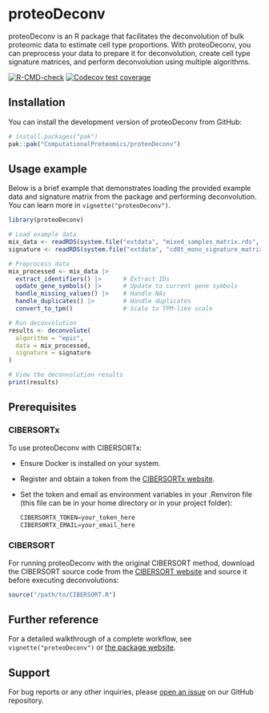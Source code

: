 
<!-- README.md is generated from README.Rmd. Please edit that file -->

# proteoDeconv

proteoDeconv is an R package that facilitates the deconvolution of bulk
proteomic data to estimate cell type proportions. With proteoDeconv, you
can preprocess your data to prepare it for deconvolution, create cell
type signature matrices, and perform deconvolution using multiple
algorithms.

<!-- badges: start -->

[![R-CMD-check](https://github.com/ComputationalProteomics/proteoDeconv/actions/workflows/R-CMD-check.yaml/badge.svg)](https://github.com/ComputationalProteomics/proteoDeconv/actions/workflows/R-CMD-check.yaml)
[![Codecov test
coverage](https://codecov.io/gh/ComputationalProteomics/proteoDeconv/graph/badge.svg)](https://app.codecov.io/gh/ComputationalProteomics/proteoDeconv)
<!-- badges: end -->

## Installation

You can install the development version of proteoDeconv from GitHub:

``` r
# install.packages("pak")
pak::pak("ComputationalProteomics/proteoDeconv")
```

## Usage example

Below is a brief example that demonstrates loading the provided example
data and signature matrix from the package and performing deconvolution.
You can learn more in `vignette("proteoDeconv")`.

``` r
library(proteoDeconv)

# Load example data
mix_data <- readRDS(system.file("extdata", "mixed_samples_matrix.rds", package = "proteoDeconv"))
signature <- readRDS(system.file("extdata", "cd8t_mono_signature_matrix.rds", package = "proteoDeconv"))

# Preprocess data
mix_processed <- mix_data |>
  extract_identifiers() |>      # Extract IDs
  update_gene_symbols() |>      # Update to current gene symbols
  handle_missing_values() |>    # Handle NAs
  handle_duplicates() |>        # Handle duplicates
  convert_to_tpm()              # Scale to TPM-like scale

# Run deconvolution
results <- deconvolute(
  algorithm = "epic",
  data = mix_processed,
  signature = signature
)

# View the deconvolution results
print(results)
```

## Prerequisites

### CIBERSORTx

To use proteoDeconv with CIBERSORTx:

- Ensure Docker is installed on your system.

- Register and obtain a token from the [CIBERSORTx
  website](https://cibersortx.stanford.edu).

- Set the token and email as environment variables in your .Renviron
  file (this file can be in your home directory or in your project
  folder):

  ``` r
  CIBERSORTX_TOKEN=your_token_here
  CIBERSORTX_EMAIL=your_email_here
  ```

### CIBERSORT

For running proteoDeconv with the original CIBERSORT method, download
the CIBERSORT source code from the [CIBERSORT
website](https://cibersortx.stanford.edu) and source it before executing
deconvolutions:

``` r
source("/path/to/CIBERSORT.R")
```

## Further reference

For a detailed walkthrough of a complete workflow, see
`vignette("proteoDeconv")` or [the package
website](https://computationalproteomics.github.io/proteoDeconv/).

## Support

For bug reports or any other inquiries, please [open an
issue](https://github.com/ComputationalProteomics/proteoDeconv/issues)
on our GitHub repository.
